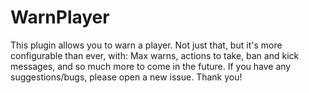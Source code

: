 # WarnPlayer

This plugin allows you to warn a player. Not just that, but it's more configurable than ever, with: Max warns, actions to take, ban and kick messages, and so much more to come in the future.
If you have any suggestions/bugs, please open a new issue. Thank you!
